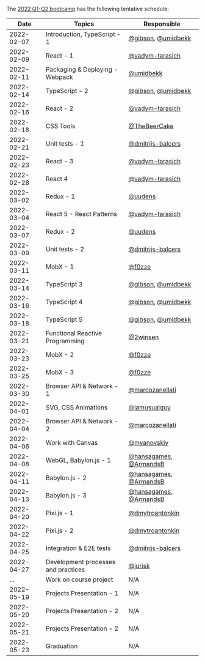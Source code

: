 The [2022 Q1-Q2 bootcamp](https://typescript-bootcamp.evolution.com/) has the following tentative schedule:

| Date       | Topics                                   | Responsible                                                                    |
|------------|------------------------------------------|--------------------------------------------------------------------------------|
| 2022-02-07 | Introduction, TypeScript - 1             | [@gibson](https://github.com/gibson), [@umidbekk](https://github.com/umidbekk) |
| 2022-02-09 | React - 1                                | [@vadym-tarasich](https://github.com/vadym-tarasich)                           |
| 2022-02-11 | Packaging & Deploying - Webpack          | [@umidbekk](https://github.com/umidbekk)                                       |
| 2022-02-14 | TypeScript - 2                           | [@gibson](https://github.com/gibson), [@umidbekk](https://github.com/umidbekk) |
| 2022-02-16 | React - 2                                | [@vadym-tarasich](https://github.com/vadym-tarasich)                           |
| 2022-02-18 | CSS Tools                                | [@TheBeerCake](https://github.com/TheBeerCake)                                 |
| 2022-02-21 | Unit tests - 1                           | [@dmitrijs-balcers](https://github.com/dmitrijs-balcers)                       |
| 2022-02-23 | React - 3                                | [@vadym-tarasich](https://github.com/vadym-tarasich)                           |
| 2022-02-28 | React 4                                  | [@vadym-tarasich](https://github.com/vadym-tarasich)                           |
| 2022-03-02 | Redux - 1                                | [@uudens](https://github.com/uudens)                                           |
| 2022-03-04 | React 5 - React Patterns                 | [@vadym-tarasich](https://github.com/vadym-tarasich)                           |
| 2022-03-07 | Redux - 2                                | [@uudens](https://github.com/uudens)                                           |
| 2022-03-09 | Unit tests - 2                           | [@dmitrijs-balcers](https://github.com/dmitrijs-balcers)                       |
| 2022-03-11 | MobX - 1                                 | [@f0zze](https://github.com/f0zze)                                             |
| 2022-03-14 | TypeScript 3                             | [@gibson](https://github.com/gibson), [@umidbekk](https://github.com/umidbekk) |
| 2022-03-16 | TypeScript 4                             | [@gibson](https://github.com/gibson), [@umidbekk](https://github.com/umidbekk) |
| 2022-03-18 | TypeScript 5                             | [@gibson](https://github.com/gibson), [@umidbekk](https://github.com/umidbekk) |
| 2022-03-21 | Functional Reactive Programming          | [@2winsen](https://github.com/2winsen)                                         |
| 2022-03-23 | MobX - 2                                 | [@f0zze](https://github.com/f0zze)                                             |
| 2022-03-25 | MobX - 3                                 | [@f0zze](https://github.com/f0zze)                                             |
| 2022-03-30 | Browser API & Network - 1                | [@marcozanellati](https://github.com/marcozanellati)                           |
| 2022-04-01 | SVG, CSS Animations                      | [@iamusualguy](https://github.com/iamusualguy)                                 |
| 2022-04-04 | Browser API & Network - 2                | [@marcozanellati](https://github.com/marcozanellati)                           |
| 2022-04-06 | Work with Canvas                         | [@myanovskiy](https://github.com/myanovskiy)                                   |
| 2022-04-08 | WebGL, Babylon.js - 1                    | [@hansagames](https://github.com/hansagames), [@ArmandsB](https://github.com/ArmandsB)                                   |
| 2022-04-11 | Babylon.js - 2                           | [@hansagames](https://github.com/hansagames), [@ArmandsB](https://github.com/ArmandsB)                                   |
| 2022-04-13 | Babylon.js - 3                           | [@hansagames](https://github.com/hansagames), [@ArmandsB](https://github.com/ArmandsB)                                   |
| 2022-04-20 | Pixi.js - 1                              | [@dmytroantonkin](https://github.com/dmytroantonkin)                           |
| 2022-04-22 | Pixi.js - 2                              | [@dmytroantonkin](https://github.com/dmytroantonkin)                           |
| 2022-04-25 | Integration & E2E tests                  | [@dmitrijs-balcers](https://github.com/dmitrijs-balcers)                       |
| 2022-04-27 | Development processes and practices      | [@jurisk](https://github.com/jurisk)                                           |
| ...        | Work on course project                   | N/A                                                                            |
| 2022-05-19 | Projects Presentation - 1                | N/A                                                                            |
| 2022-05-20 | Projects Presentation - 2                | N/A                                                                            |
| 2022-05-21 | Projects Presentation - 2                | N/A                                                                            |
| 2022-05-23 | Graduation                               | N/A                                                                            |
